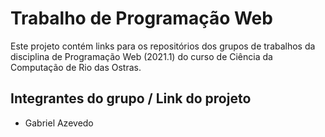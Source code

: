 # Trabalho de Programação Web

Este projeto contém links para os repositórios dos grupos de trabalhos da disciplina de Programação Web (2021.1) do curso de Ciência da Computação de Rio das Ostras.

## Integrantes do grupo / Link do projeto

* Gabriel Azevedo
 
